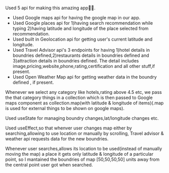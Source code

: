 Used 5 api for making this amazing app💛💛.
* Used Google maps api for having the google map in our app.
* Used Google places api for 1)having search recommendation while typing  2)having latitude and longitude of the place selected from recommendation.
* Used built in Geolocation api for getting user's current latitude and longitude.
* Used Travel Advisor api's 3 endpoints for having 1)hotel details in boundries defined,2)restaurants details in boundries defined and 3)attraction details in boundries defined. The detail includes image,pricing,website,phone,rating,certification and all other stuff,if present.
* Used Open Weather Map api for getting weather data in the boundry defined , if present.


Whenever we select any category like hotels,rating above 4.5 etc, we pass the that category things in a collection which is then passed to Google maps component as collection.map(with latitude & longitude of items)(.map is used for external things to be shown on google maps).


Used useState for managing boundry changes,lat/longitude changes etc.

Used useEffect,so that whenver user changes map either by searching,allowing to use location or manually by scrolling, Travel advisor & weather api requests data for the new boundries.

Whenever user searches,allows its location to be used(instead of manually moving the map) a place it gets only latitude & longitude of a particular point, so I mantained the boundries of map [50,50,50,50] units away from the central point user got when searched.
